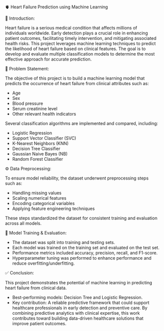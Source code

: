 🫀 Heart Failure Prediction using Machine Learning

📌 Introduction:

Heart failure is a serious medical condition that affects millions of individuals worldwide. Early detection plays a crucial role in enhancing patient outcomes, facilitating timely intervention, and mitigating associated health risks. This project leverages machine learning techniques to predict the likelihood of heart failure based on clinical features. The goal is to develop and evaluate multiple classification models to determine the most effective approach for accurate prediction.

🎯 Problem Statement: 

The objective of this project is to build a machine learning model that predicts the occurrence of heart failure from clinical attributes such as:
- Age
- Sex
- Blood pressure
- Serum creatinine level
- Other relevant health indicators

Several classification algorithms are implemented and compared, including:
- Logistic Regression
- Support Vector Classifier (SVC)
- K-Nearest Neighbors (KNN)
- Decision Tree Classifier
- Gaussian Naive Bayes (NB)
- Random Forest Classifier

⚙️ Data Preprocessing: 

To ensure model reliability, the dataset underwent preprocessing steps such as:
- Handling missing values
- Scaling numerical features
- Encoding categorical variables
- Applying feature engineering techniques

These steps standardized the dataset for consistent training and evaluation across all models.

🧠 Model Training & Evaluation:
- The dataset was split into training and testing sets.
- Each model was trained on the training set and evaluated on the test set.
- Performance metrics included accuracy, precision, recall, and F1-score.
- Hyperparameter tuning was performed to enhance performance and reduce overfitting/underfitting.

✅ Conclusion:

This project demonstrates the potential of machine learning in predicting heart failure from clinical data.
- Best-performing models: Decision Tree and Logistic Regression.
- Key contribution: A reliable predictive framework that could support healthcare professionals in early detection and preventive care.
By combining predictive analytics with clinical expertise, this work contributes toward building data-driven healthcare solutions that improve patient outcomes.
